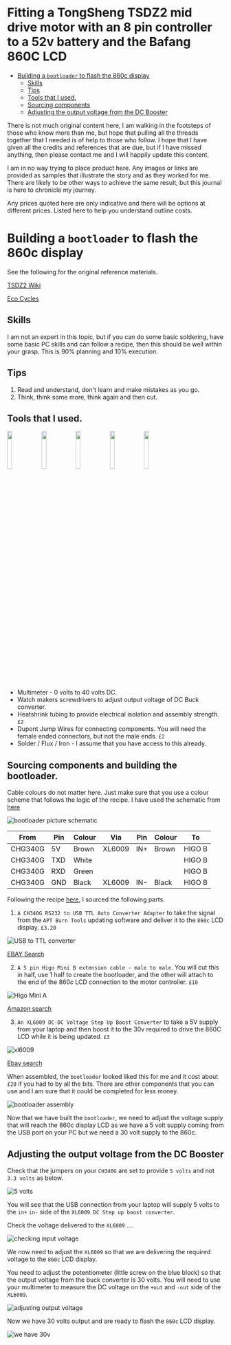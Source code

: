 # Fitting a TongSheng TSDZ2 mid drive motor with an 8 pin controller to a 52v battery and the Bafang 860C LCD

<!-- TOC -->

- [Building a `bootloader` to flash the 860c display](#building-a-bootloader-to-flash-the-860c-display)
  - [Skills](#skills)
  - [Tips](#tips)
  - [Tools that I used.](#tools-that-i-used)
  - [Sourcing components](#sourcing-components)
  - [Adjusting the output voltage from the DC Booster](#adjusting-the-output-voltage-from-the-dc-booster)

<!-- /TOC -->
There is not much original content here, I am walking in the footsteps of those who know more than me, but hope that pulling all the threads together that I needed is of help to those who follow. I hope that I have given all the credits and references that are due, but if I have missed anything, then please contact me and I will happily update this content.

I am in no way trying to place product here. Any images or links are provided as samples that illustrate the story and as they worked for me. There are likely to be other ways to achieve the same result, but this journal is here to chronicle my journey.

Any prices quoted here are only indicative and there will be options at different prices. Listed here to help you understand outline costs.

# Building a `bootloader` to flash the 860c display

See the following for the original reference materials.

[TSDZ2 Wiki](https://github.com/OpenSource-EBike-firmware/TSDZ2_wiki/wiki/Flash-the-firmware-on-860C-850C-using-bootloader)

[Eco Cycles](https://www.eco-ebike.com/blogs/eco-cycles-instructionals/850c-tsdz2-open-source-firmware-bootloader-update-tutorial)

## Skills

I am not an expert in this topic, but if you can do some basic soldering, have some basic PC skills and can follow a recipe, then this should be well within your grasp. This is 90% planning and 10% execution.

## Tips

1. Read and understand, don't learn and make mistakes as you go.
2. Think, think some more, think again and then cut.

## Tools that I used.

<p float="left">
  <img src="images/2020/06/multimeter.png" width="15%" />
  <img src="images/2020/06/screwdrivers.png" width="15%" />
  <img src="images/2020/06/heatshrink.png" width="15%" />
  <img src="images/2020/06/male-and-female-wires.png" width="15%" />
  <img src="images/2020/06/soldering.png" width="15%" />
</p>

- Multimeter - 0 volts to 40 volts DC.
- Watch makers screwdrivers to adjust output voltage of DC Buck converter.
- Heatshrink tubing to provide electrical isolation and assembly strength. `£2`
- Dupont Jump Wires for connecting components. You will need the female ended connectors, but not the male ends. `£2`
- Solder / Flux / Iron - I assume that you have access to this already.

## Sourcing components and building the bootloader.

Cable colours do not matter here. Just make sure that you use a colour scheme that follows the logic of the recipe. I have used the schematic from [here](https://github.com/OpenSource-EBike-firmware/TSDZ2_wiki/wiki/Flash-the-firmware-on-860C-850C-using-bootloader)

![bootloader picture schematic](images/2020/06/bootloader-picture-schematic.png)

From    | Pin | Colour | Via    | Pin | Colour | To
--------|-----|--------|--------|-----|--------|-------
CHG340G | 5V  | Brown  | XL6009 | IN+ | Brown  | HIGO B
CHG340G | TXD | White  |        |     |        | HIGO B
CHG340G | RXD | Green  |        |     |        | HIGO B
CHG340G | GND | Black  | XL6009 | IN- | Black  | HIGO B

Following the recipe [here](https://github.com/OpenSource-EBike-firmware/TSDZ2_wiki/wiki/Flash-the-firmware-on-860C-850C-using-bootloader), I sourced the following parts.

1. `A CH340G RS232 to USB TTL Auto Converter Adapter` to take the signal from the `APT Burn Tools` updating software and deliver it to the `860c` LCD display. `£3.20`

![USB to TTL converter](images/2020/06/usb-to-ttl-converter.png)

[EBAY Search](https://www.ebay.co.uk/sch/i.html?_from=R40&_trksid=m570.l1313&_nkw=CH340+Gold+USB+TTL&_sacat=0)

2. `A 5 pin Higo Mini B extension cable - male to male`. You will cut this in half, use 1 half to create the bootloader, and the other will attach to the end of the 860c LCD connection to the motor controller. `£10`

![Higo Mini A](images/2020/06/higo-mini-a.png)

[Amazon search](https://www.amazon.co.uk/Bafang-Extended-Cable-Display-750C/dp/B07GDL1TSN/ref=sr_1_3?dchild=1&keywords=Higo+Mini+A+cable+bafang&qid=1593279954&sr=8-3)

3. `An XL6009 DC-DC Voltage Step Up Boost Converter` to take a 5V supply from your laptop and then boost it to the 30v required to drive the 860C LCD while it is being updated. `£3`

![xl6009](images/2020/06/xl6009.png)

[Ebay search](https://www.ebay.co.uk/sch/i.html?_from=R40&_trksid=p2334524.m570.l1313.TR2.TRC1.A0.H0.XXL6009.TRS0&_nkw=XL6009&_sacat=0&LH_TitleDesc=0&_osacat=0&_odkw=Higo+Mini+A+cable+5+pin)

When assembled, the `bootloader` looked liked this for me and it cost about `£20` if you had to by all the bits. There are other components that you can use and I am sure that it could be completed for less money.

![bootloader assembly](images/2020/06/bootloader-assembly.png)

Now that we have built the `bootloader`, we need to adjust the voltage supply that will reach the 860c display LCD as we have a 5 volt supply coming from the USB port on your PC but we need a 30 volt supply to the 860c.

## Adjusting the output voltage from the DC Booster

Check that the jumpers on your `CH340G` are set to provide `5 volts` and not `3.3 volts` as below.

![5 volts](images/2020/06/5-volts.png)

You will see that the USB connection from your laptop will supply 5 volts to the `in+` `in-` side of the `XL6009 DC Step up boost converter`.

Check the voltage delivered to the `XL6009` ....

![checking input voltage](images/2020/06/checking-input-voltage.png)

We now need to adjust the `XL6009` so that we are delivering the required voltage to the `860c` LCD display.

You need to adjust the potentiometer (little screw on the blue block) so that the output voltage from the buck converter is 30 volts. You will need to use your multimeter to measure the DC voltage on the `+out` and `-out` side of the `XL6009`.

![adjusting output voltage](images/2020/06/adjusting-output-voltage.png)

Now we have 30 volts output and are ready to flash the `860c` LCD display.

![we have 30v](images/2020/06/we-have-30v.png)
